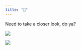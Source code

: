 ```yaml
---
title: "🔎"
---
```


Need to take a closer look, do ya?

![](https://media.giphy.com/media/xGdvlOVSWaDvi/giphy.gif)

![](/images/egg.png)

